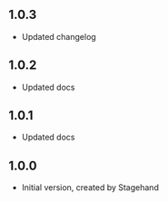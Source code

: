 ## 1.0.3

- Updated changelog

## 1.0.2

- Updated docs

## 1.0.1

- Updated docs

## 1.0.0

- Initial version, created by Stagehand
